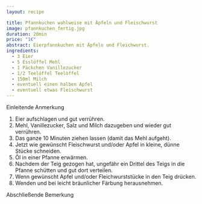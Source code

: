 ```yaml
---
layout: recipe

title: Pfannkuchen wahlweise mit Äpfeln und Fleischwurst
image: pfannkuchen_fertig.jpg
duration: 20min
price: "1€"
abstract: Eierpfannkuchen mit Äpfeln und Fleichwurst.
ingredients:
  - 3 Eier
  - 5 Esslöffel Mehl
  - 1 Päckchen Vanillezucker
  - 1/2 Teelöffel Teelöffel
  - 150ml Milch
  - eventuell einen halben Apfel
  - eventuell etwas Fleischwurst	
---
```


Einleitende Anmerkung

1. Eier aufschlagen und gut verrühren.
2. Mehl, Vanillezucker, Salz und Milch dazugeben und wieder gut verrühren.
3. Das ganze 10 Minuten ziehen lassen (damit das Mehl aufgeht).
4. Jetzt wie gewünscht Fleischwurst und/oder Apfel in kleine, dünne Stücke schneiden.
5. Öl in einer Pfanne erwärmen.
6. Nachdem der Teig gezogen hat, ungefähr ein Drittel des Teigs in die Pfanne schütten und gut dort verteilen.
7. Wenn gewünscht Apfel und/oder Fleichwurststücke in den Teig drücken.
8. Wenden und bei leicht bräunlicher Färbung herausnehmen.

Abschließende Bemerkung